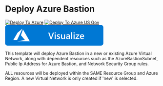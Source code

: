 # Deploy Azure Bastion

[![Deploy To Azure](https://raw.githubusercontent.com/bahnhacker/AzureTemplates/master/deploytoazure.svg?sanitize=true)](https://portal.azure.com/#create/Microsoft.Template/uri/https%3A%2F%2Fraw.githubusercontent.com%2Fbahnhacker%2FAzureTemplates%2Fmaster%2FBastion-Deploy%2FBastion-Deploy.json)
[![Deploy To Azure US Gov](https://raw.githubusercontent.com/bahnhacker/AzureTemplates/master/deploytoazuregov.svg?sanitize=true)](https://portal.azure.us/#create/Microsoft.Template/uri/https%3A%2F%2Fraw.githubusercontent.com%2Fbahnhacker%2FAzureTemplates%2Fmaster%2FBastion-Deploy%2Fazuredeploy.json)
[![Visualize](https://raw.githubusercontent.com/Azure/azure-quickstart-templates/master/1-CONTRIBUTION-GUIDE/images/visualizebutton.svg?sanitize=true)](http://armviz.io/#/?load=https%3A%2F%2Fraw.githubusercontent.com%2FAzure%2FAzureTemplates%2Fmaster%2FBastion-Deploy%2Fazuredeploy.json)


This template will deploy Azure Bastion in a new or existing Azure Virtual Network, along with dependent resources such as the AzureBastionSubnet, Public Ip Address for Azure Bastion, and Network Security Group rules.

ALL resources will be deployed within the SAME Resource Group and Azure Region. A new Virtual Network is only created if 'new' is selected.

